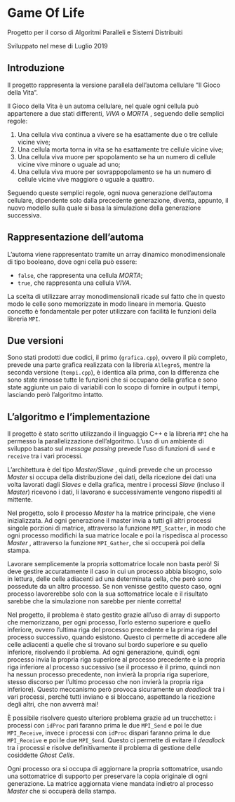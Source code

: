 # Game Of Life
Progetto per il corso di Algoritmi Paralleli e Sistemi Distribuiti

Sviluppato nel mese di Luglio 2019

## Introduzione
Il progetto rappresenta la versione parallela dell’automa cellulare “Il Gioco della Vita”.

Il Gioco della Vita è un automa cellulare, nel quale ogni cellula può appartenere a due stati differenti, _VIVA_ o _MORTA_ , seguendo delle semplici regole:

1. Una cellula viva continua a vivere se ha esattamente due o tre cellule vicine vive;
2. Una cellula morta torna in vita se ha esattamente tre cellule vicine vive;
3. Una cellula viva muore per spopolamento se ha un numero di cellule vicine vive minore o uguale ad uno;
4. Una cellula viva muore per sovrappopolamento se ha un numero di cellule vicine vive maggiore o uguale a quattro.

Seguendo queste semplici regole, ogni nuova generazione dell’automa cellulare, dipendente solo dalla precedente generazione, diventa, appunto, il nuovo modello sulla quale si basa la simulazione della generazione successiva.

## Rappresentazione dell’automa

L’automa viene rappresentato tramite un array dinamico monodimensionale di tipo booleano, dove ogni cella può essere:

- <code>false</code>, che rappresenta una cellula _MORTA_;
- <code>true</code>, che rappresenta una cellula _VIVA_.

La scelta di utilizzare array monodimensionali ricade sul fatto che in questo modo le celle sono memorizzate in modo lineare in memoria. Questo concetto è fondamentale per poter utilizzare con facilità le funzioni della libreria <code>MPI</code>.

## Due versioni

Sono stati prodotti due codici, il primo (<code>grafica.cpp</code>), ovvero il più completo, prevede una parte grafica realizzata con la libreria <code>Allegro5</code>, mentre la seconda versione (<code>tempi.cpp</code>), è identica alla prima, con la differenza che sono state rimosse tutte le funzioni che si occupano della grafica e sono state aggiunte un paio di variabili con lo scopo di fornire in output i tempi, lasciando però l’algoritmo intatto.

## L’algoritmo e l’implementazione

Il progetto è stato scritto utilizzando il linguaggio C++ e la libreria <code>MPI</code> che ha permesso la parallelizzazione dell’algoritmo. L’uso di un ambiente di sviluppo basato sul _message passing_ prevede l’uso di funzioni di <code>send</code> e <code>receive</code> tra i vari processi.

L’architettura è del tipo _Master/Slave_ , quindi prevede che un processo _Master_ si occupa della distribuzione dei dati, della ricezione dei dati una volta lavorati dagli _Slaves_ e della grafica, mentre i processi _Slave_ (incluso il _Master_) ricevono i dati, li lavorano e successivamente vengono rispediti al mittente.

Nel progetto, solo il processo _Master_ ha la matrice principale, che viene inizializzata. Ad ogni generazione il master invia a tutti gli altri processi singole porzioni di matrice, attraverso la funzione <code>MPI_Scatter</code>, in modo che ogni processo modifichi la sua matrice locale e poi la rispedisca al processo _Master_ , attraverso la funzione <code>MPI_Gather</code>, che si occuperà poi della stampa.

Lavorare semplicemente la propria sottomatrice locale non basta però! Si deve gestire accuratamente il caso in cui un processo abbia bisogno, solo in lettura, delle celle adiacenti ad una determinata cella, che però sono possedute da un altro processo. Se non venisse gestito questo caso, ogni processo lavorerebbe solo con la sua sottomatrice locale e il risultato sarebbe che la simulazione non sarebbe per niente corretta!

Nel progetto, il problema è stato gestito grazie all’uso di array di supporto che memorizzano, per ogni processo, l’orlo esterno superiore e quello inferiore, ovvero l’ultima riga del processo precedente e la prima riga del processo successivo, quando esistono. Questo ci permette di accedere alle celle adiacenti a quelle che si trovano sul bordo superiore e su quello inferiore, risolvendo il problema. Ad ogni generazione, quindi, ogni processo invia la propria riga superiore al processo precedente e la propria riga inferiore al processo successivo (se il processo è il primo, quindi non ha nessun processo precedente, non invierà la propria riga superiore, stesso discorso per l’ultimo processo che non invierà la propria riga inferiore). Questo meccanismo però provoca sicuramente un _deadlock_ tra i vari processi, perché tutti inviano e si bloccano, aspettando la ricezione degli altri, che non avverrà mai!

È possibile risolvere questo ulteriore problema grazie ad un trucchetto: i processi con <code>idProc</code> pari faranno prima le due <code>MPI_Send</code> e poi le due <code>MPI_Receive</code>, invece i processi con <code>idProc</code> dispari faranno prima le due <code>MPI_Receive</code> e poi le due <code>MPI_Send</code>. Questo ci permette di evitare il _deadlock_ tra i processi e risolve definitivamente il problema di gestione delle cosiddette _Ghost Cells_.

Ogni processo ora si occupa di aggiornare la propria sottomatrice, usando una sottomatrice di supporto per preservare la copia originale di ogni generazione. La matrice aggiornata viene mandata indietro al processo _Master_ che si occuperà della stampa.
